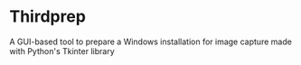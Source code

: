 # Thirdprep
A GUI-based tool to prepare a Windows installation for image capture made with Python's Tkinter library 
